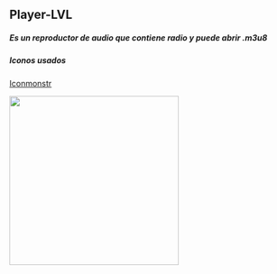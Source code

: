 ## Player-LVL
##### Es un reproductor de audio que contiene radio y puede abrir .m3u8

##### Iconos usados

[Iconmonstr](https://iconmonstr.com)

<img width="300" src="https://i.imgur.com/YAXmkr1.png">